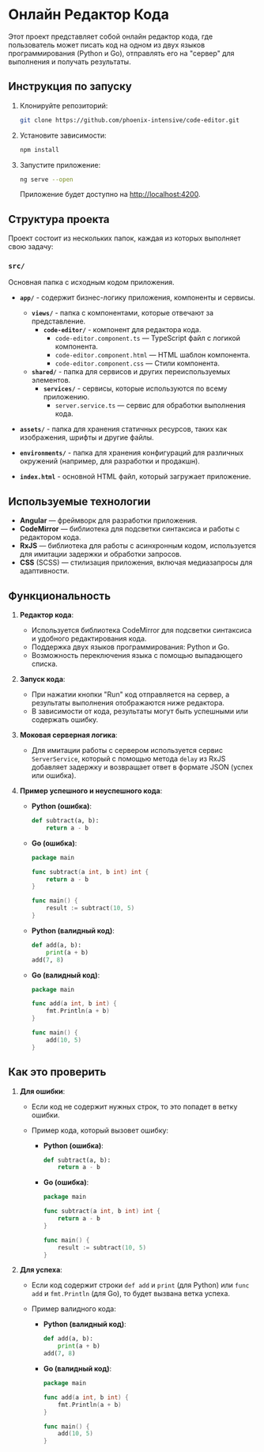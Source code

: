 # Онлайн Редактор Кода

Этот проект представляет собой онлайн редактор кода, где пользователь может писать код на одном из двух языков программирования (Python и Go), отправлять его на "сервер" для выполнения и получать результаты.

## Инструкция по запуску

1. Клонируйте репозиторий:

    ```bash
    git clone https://github.com/phoenix-intensive/code-editor.git
    ```

2. Установите зависимости:

    ```bash
    npm install
    ```

3. Запустите приложение:

    ```bash
    ng serve --open
    ```

    Приложение будет доступно на [http://localhost:4200](http://localhost:4200).

## Структура проекта

Проект состоит из нескольких папок, каждая из которых выполняет свою задачу:

### `src/`
Основная папка с исходным кодом приложения.

- **`app/`** - содержит бизнес-логику приложения, компоненты и сервисы.
  - **`views/`** - папка с компонентами, которые отвечают за представление.
    - **`code-editor/`** - компонент для редактора кода.
      - `code-editor.component.ts` — TypeScript файл с логикой компонента.
      - `code-editor.component.html` — HTML шаблон компонента.
      - `code-editor.component.css` — Стили компонента.
  - **`shared/`** - папка для сервисов и других переиспользуемых элементов.
    - **`services/`** - сервисы, которые используются по всему приложению.
      - `server.service.ts` — сервис для обработки выполнения кода.

- **`assets/`** - папка для хранения статичных ресурсов, таких как изображения, шрифты и другие файлы.
  
- **`environments/`** - папка для хранения конфигураций для различных окружений (например, для разработки и продакшн).

- **`index.html`** - основной HTML файл, который загружает приложение.

## Используемые технологии

- **Angular** — фреймворк для разработки приложения.
- **CodeMirror** — библиотека для подсветки синтаксиса и работы с редактором кода.
- **RxJS** — библиотека для работы с асинхронным кодом, используется для имитации задержки и обработки запросов.
- **CSS** (SCSS) — стилизация приложения, включая медиазапросы для адаптивности.

## Функциональность

1. **Редактор кода**:
    - Используется библиотека CodeMirror для подсветки синтаксиса и удобного редактирования кода.
    - Поддержка двух языков программирования: Python и Go.
    - Возможность переключения языка с помощью выпадающего списка.

2. **Запуск кода**:
    - При нажатии кнопки "Run" код отправляется на сервер, а результаты выполнения отображаются ниже редактора.
    - В зависимости от кода, результаты могут быть успешными или содержать ошибку.

3. **Моковая серверная логика**:
    - Для имитации работы с сервером используется сервис `ServerService`, который с помощью метода `delay` из RxJS добавляет задержку и возвращает ответ в формате JSON (успех или ошибка).

4. **Пример успешного и неуспешного кода**:
    - **Python (ошибка)**:
      ```python
      def subtract(a, b):
          return a - b
      ```

    - **Go (ошибка)**:
      ```go
      package main
      
      func subtract(a int, b int) int {
          return a - b
      }
      
      func main() {
          result := subtract(10, 5)
      }
      ```

    - **Python (валидный код)**:
      ```python
      def add(a, b):
          print(a + b)
      add(7, 8)
      ```

    - **Go (валидный код)**:
      ```go
      package main
      
      func add(a int, b int) {
          fmt.Println(a + b)
      }
      
      func main() {
          add(10, 5)
      }
      ```

## Как это проверить

1. **Для ошибки**:
    - Если код не содержит нужных строк, то это попадет в ветку ошибки.
    - Пример кода, который вызовет ошибку:

      - **Python (ошибка)**:
        ```python
        def subtract(a, b):
            return a - b
        ```

      - **Go (ошибка)**:
        ```go
        package main
        
        func subtract(a int, b int) int {
            return a - b
        }
        
        func main() {
            result := subtract(10, 5)
        }
        ```

2. **Для успеха**:
    - Если код содержит строки `def add` и `print` (для Python) или `func add` и `fmt.Println` (для Go), то будет вызвана ветка успеха.
    - Пример валидного кода:

      - **Python (валидный код)**:
        ```python
        def add(a, b):
            print(a + b)
        add(7, 8)
        ```

      - **Go (валидный код)**:
        ```go
        package main
        
        func add(a int, b int) {
            fmt.Println(a + b)
        }
        
        func main() {
            add(10, 5)
        }
        ```
